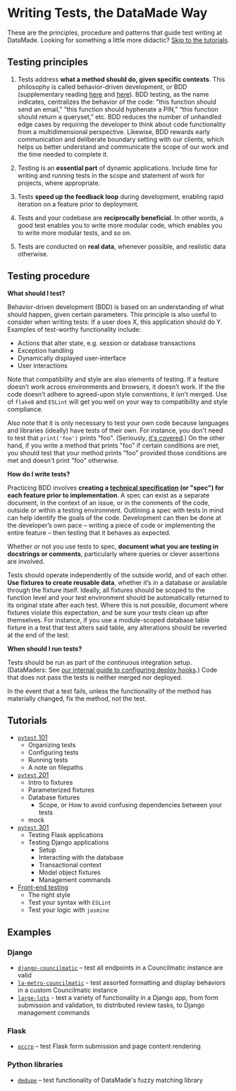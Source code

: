 # Writing Tests, the DataMade Way

These are the principles, procedure and patterns that guide test writing at DataMade. Looking for something a little more didactic? [Skip to the tutorials](#tutorials).

## Testing principles

1. Tests address **what a method should do, given specific contexts**. This philosophy is called behavior-driven development, or BDD (supplementary reading [here](https://dannorth.net/introducing-bdd/) and [here](https://www.toptal.com/freelance/your-boss-won-t-appreciate-tdd-try-bdd)). BDD testing, as the name indicates, centralizes the behavior of the code: "this function should send an email," “this function should hyphenate a PIN,” “this function should return a queryset,” etc. BDD reduces the number of unhandled edge cases by requiring the developer to think about code functionality from a multidimensional perspective. Likewise, BDD rewards early communication and deliberate boundary setting with our clients, which helps us better understand and communicate the scope of our work and the time needed to complete it.

2. Testing is an **essential part** of dynamic applications. Include time for writing and running tests in the scope and statement of work for projects, where appropriate.

3. Tests **speed up the feedback loop** during development, enabling rapid iteration on a feature prior to deployment.

4. Tests and your codebase are **reciprocally beneficial**. In other words, a good test enables you to write more modular code, which enables you to write more modular tests, and so on.

5. Tests are conducted on **real data**, whenever possible, and realistic data otherwise.

## Testing procedure

**What should I test?**

Behavior-driven development (BDD) is based on an understanding of what should happen, given certain parameters. This principle is also useful to consider when writing tests: If a user does X, this application should do Y. Examples of test-worthy functionality include:

* Actions that alter state, e.g. session or database transactions
* Exception handling
* Dynamically displayed user-interface
* User interactions

Note that compatibility and style are also elements of testing. If a feature doesn’t work across environments and browsers, it doesn’t work. If the the code doesn’t adhere to agreed-upon style conventions, it isn’t merged. Use of `flake8` and `ESLint` will get you well on your way to compatibility and style compliance.

Also note that it is only necessary to test your own code because languages and libraries (ideally) have tests of their own. For instance, you don't need to test that `print('foo')` prints "foo". (Seriously, [it's covered](https://github.com/python/cpython/blob/6f0eb93183519024cb360162bdd81b9faec97ba6/Lib/test/test_print.py).) On the other hand, if you write a method that prints "foo" if certain conditions are met, you should test that your method prints "foo" provided those conditions are met and doesn't print "foo" otherwise.

**How do I write tests?**

Practicing BDD involves **creating a [technical specification](https://www.joelonsoftware.com/2000/10/03/painless-functional-specifications-part-2-whats-a-spec/) (or "spec") for each feature prior to implementation**. A spec can exist as a separate document, in the context of an issue, or in the comments of the code, outside or within a testing environment. Outlining a spec with tests in mind can help identify the goals of the code. Development can then be done at the developer’s own pace – writing a piece of code or implementing the entire feature – then testing that it behaves as expected.

Whether or not you use tests to spec, **document what you are testing in docstrings or comments**, particularly where queries or clever assertions are involved.

Tests should operate independently of the outside world, and of each other. **Use fixtures to create reusable data**, whether it’s in a database or available through the fixture itself. Ideally, all fixtures should be scoped to the function level and your test environment should be automatically returned to its original state after each test. Where this is not possible, document where fixtures violate this expectation, and be sure your tests clean up after themselves. For instance, if you use a module-scoped database table fixture in a test that test alters said table, any alterations should be reverted at the end of the test.

**When should I run tests?**

Tests should be run as part of the continuous integration setup. (DataMaders: See [our internal guide to configuring deploy hooks](https://github.com/datamade/deploy-a-site/blob/master/Setup-deployment-hook.md#setup-codedeploy-hook-for-github--travis-ci).) Code that does not pass the tests is neither merged nor deployed.

In the event that a test fails, unless the functionality of the method has materially changed, fix the method, not the test.

## Tutorials

* [`pytest` 101](/intro-to-python-testing.md)
  * Organizing tests
  * Configuring tests
  * Running tests
  * A note on filepaths
* [`pytest` 201](/intermediate-python-testing.md)
  * Intro to fixtures
  * Parameterized fixtures
  * Database fixtures
    * Scope, or How to avoid confusing dependencies between your tests
  * mock
* [`pytest` 301](/framework-specific-patterns.md)
  * Testing Flask applications
  * Testing Django applications
    * Setup
    * Interacting with the database
    * Transactional context
    * Model object fixtures
    * Management commands
* [Front-end testing](/intro-to-javascript-testing.md)
  * The right style
  * Test your syntax with `ESLint`
  * Test your logic with `jasmine`

## Examples

### Django

* [`django-councilmatic`](https://github.com/datamade/django-councilmatic/blob/master/tests/test_routes.py) – test all endpoints in a Councilmatic instance are valid
* [`la-metro-councilmatic`](https://github.com/datamade/la-metro-councilmatic/tree/master/tests) - test assorted formatting and display behaviors in a custom Councilmatic instance
* [`large-lots`](https://github.com/datamade/large-lots/tree/master/tests) - test a variety of functionality in a Django app, from form submission and validation, to distributed review tasks, to Django management commands

### Flask

* [`occrp`](https://github.com/datamade/occrp-timeline-tool/tree/master/tests) – test Flask form submission and page content rendering

### Python libraries

* [`dedupe`](https://github.com/dedupeio/dedupe) – test functionality of DataMade's fuzzy matching library
